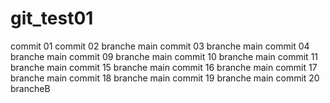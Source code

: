 # git_test01
commit 01
commit 02 branche main
commit 03 branche main
commit 04 branche main
commit 09 branche main
commit 10 branche main
commit 11 branche main
commit 15 branche main
commit 16 branche main
commit 17 branche main
commit 18 branche main
commit 19 branche main
commit 20 brancheB
